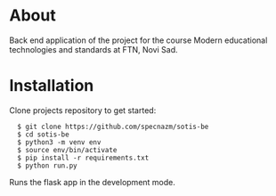 About
====
Back end application of the project for the course Modern educational technologies and standards at FTN, Novi Sad. 


Installation
====

Clone projects repository to get started:

``` 
  $ git clone https://github.com/specnazm/sotis-be
  $ cd sotis-be
  $ python3 -m venv env
  $ source env/bin/activate
  $ pip install -r requirements.txt
  $ python run.py
```
Runs the flask app in the development mode.
